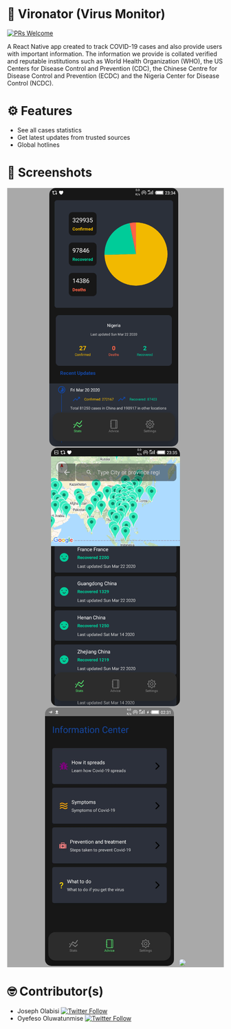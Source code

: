 # 📱 Vironator (Virus Monitor)

[![PRs Welcome](https://img.shields.io/badge/PRs-welcome-brightgreen.svg?style=flat-square)](http://makeapullrequest.com)

A React Native app created to track COVID-19 cases and also provide users with important information. 
The information we provide is collated verified and reputable institutions such as World Health Organization (WHO), the US Centers for Disease Control and Prevention (CDC), 
the Chinese Centre for Disease Control and Prevention (ECDC) and the Nigeria Center for Disease Control (NCDC).

# ⚙ Features
- See all cases statistics
- Get latest updates from trusted sources
- Global hotlines

# 📸 Screenshots
<div style="background-color:rgb(169,169,169); text-align:center">
<img src="screenshots/vn1.png" width="300" style="border-radius: 15px">
&nbsp;
<img src="screenshots/vn3.png" width="300" style="border-radius: 15px">
</div>

<div style="background-color:rgb(169,169,169); text-align:center">
<img src="screenshots/adv.jpg" width="300" style="border-radius: 15px">
&nbsp;
<img src="screenshots/Covid19.gif" width="300" style="border-radius: 15px">
</div>

# 🤓 Contributor(s)
- Joseph Olabisi [![Twitter Follow](https://img.shields.io/twitter/follow/aceg00ber?label=Follow&style=social)](https://twitter.com/acerg00ber)
- Oyefeso Oluwatunmise [![Twitter Follow](https://img.shields.io/twitter/follow/oyefesotunmise?label=Follow&style=social)](https://twitter.com/oyefesotunmise)
